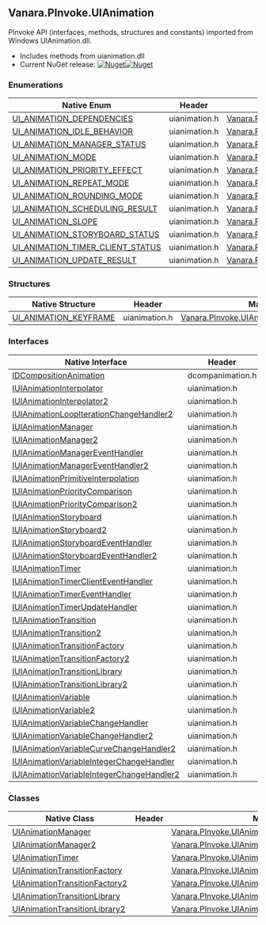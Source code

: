 ## Vanara.PInvoke.UIAnimation  
PInvoke API (interfaces, methods, structures and constants) imported from Windows UIAnimation.dll.

- Includes methods from uianimation.dll  
- Current NuGet release: [![Nuget](https://img.shields.io/nuget/v/Vanara.PInvoke.UIAnimation?logo=nuget&style=flat-square)![Nuget](https://img.shields.io/nuget/dt/Vanara.PInvoke.UIAnimation?label=%20&style=flat-square)](https://www.nuget.org/packages/Vanara.PInvoke.UIAnimation)  
### Enumerations  
Native Enum | Header | Managed Enum  
--- | --- | ---  
[UI_ANIMATION_DEPENDENCIES](https://www.google.com/search?num=5&q=UI_ANIMATION_DEPENDENCIES+site%3Alearn.microsoft.com) | uianimation.h | [Vanara.PInvoke.UIAnimation.UI_ANIMATION_DEPENDENCIES](https://github.com/dahall/Vanara/search?l=C%23&q=UI_ANIMATION_DEPENDENCIES)  
[UI_ANIMATION_IDLE_BEHAVIOR](https://www.google.com/search?num=5&q=UI_ANIMATION_IDLE_BEHAVIOR+site%3Alearn.microsoft.com) | uianimation.h | [Vanara.PInvoke.UIAnimation.UI_ANIMATION_IDLE_BEHAVIOR](https://github.com/dahall/Vanara/search?l=C%23&q=UI_ANIMATION_IDLE_BEHAVIOR)  
[UI_ANIMATION_MANAGER_STATUS](https://www.google.com/search?num=5&q=UI_ANIMATION_MANAGER_STATUS+site%3Alearn.microsoft.com) | uianimation.h | [Vanara.PInvoke.UIAnimation.UI_ANIMATION_MANAGER_STATUS](https://github.com/dahall/Vanara/search?l=C%23&q=UI_ANIMATION_MANAGER_STATUS)  
[UI_ANIMATION_MODE](https://www.google.com/search?num=5&q=UI_ANIMATION_MODE+site%3Alearn.microsoft.com) | uianimation.h | [Vanara.PInvoke.UIAnimation.UI_ANIMATION_MODE](https://github.com/dahall/Vanara/search?l=C%23&q=UI_ANIMATION_MODE)  
[UI_ANIMATION_PRIORITY_EFFECT](https://www.google.com/search?num=5&q=UI_ANIMATION_PRIORITY_EFFECT+site%3Alearn.microsoft.com) | uianimation.h | [Vanara.PInvoke.UIAnimation.UI_ANIMATION_PRIORITY_EFFECT](https://github.com/dahall/Vanara/search?l=C%23&q=UI_ANIMATION_PRIORITY_EFFECT)  
[UI_ANIMATION_REPEAT_MODE](https://www.google.com/search?num=5&q=UI_ANIMATION_REPEAT_MODE+site%3Alearn.microsoft.com) | uianimation.h | [Vanara.PInvoke.UIAnimation.UI_ANIMATION_REPEAT_MODE](https://github.com/dahall/Vanara/search?l=C%23&q=UI_ANIMATION_REPEAT_MODE)  
[UI_ANIMATION_ROUNDING_MODE](https://www.google.com/search?num=5&q=UI_ANIMATION_ROUNDING_MODE+site%3Alearn.microsoft.com) | uianimation.h | [Vanara.PInvoke.UIAnimation.UI_ANIMATION_ROUNDING_MODE](https://github.com/dahall/Vanara/search?l=C%23&q=UI_ANIMATION_ROUNDING_MODE)  
[UI_ANIMATION_SCHEDULING_RESULT](https://www.google.com/search?num=5&q=UI_ANIMATION_SCHEDULING_RESULT+site%3Alearn.microsoft.com) | uianimation.h | [Vanara.PInvoke.UIAnimation.UI_ANIMATION_SCHEDULING_RESULT](https://github.com/dahall/Vanara/search?l=C%23&q=UI_ANIMATION_SCHEDULING_RESULT)  
[UI_ANIMATION_SLOPE](https://www.google.com/search?num=5&q=UI_ANIMATION_SLOPE+site%3Alearn.microsoft.com) | uianimation.h | [Vanara.PInvoke.UIAnimation.UI_ANIMATION_SLOPE](https://github.com/dahall/Vanara/search?l=C%23&q=UI_ANIMATION_SLOPE)  
[UI_ANIMATION_STORYBOARD_STATUS](https://www.google.com/search?num=5&q=UI_ANIMATION_STORYBOARD_STATUS+site%3Alearn.microsoft.com) | uianimation.h | [Vanara.PInvoke.UIAnimation.UI_ANIMATION_STORYBOARD_STATUS](https://github.com/dahall/Vanara/search?l=C%23&q=UI_ANIMATION_STORYBOARD_STATUS)  
[UI_ANIMATION_TIMER_CLIENT_STATUS](https://www.google.com/search?num=5&q=UI_ANIMATION_TIMER_CLIENT_STATUS+site%3Alearn.microsoft.com) | uianimation.h | [Vanara.PInvoke.UIAnimation.UI_ANIMATION_TIMER_CLIENT_STATUS](https://github.com/dahall/Vanara/search?l=C%23&q=UI_ANIMATION_TIMER_CLIENT_STATUS)  
[UI_ANIMATION_UPDATE_RESULT](https://www.google.com/search?num=5&q=UI_ANIMATION_UPDATE_RESULT+site%3Alearn.microsoft.com) | uianimation.h | [Vanara.PInvoke.UIAnimation.UI_ANIMATION_UPDATE_RESULT](https://github.com/dahall/Vanara/search?l=C%23&q=UI_ANIMATION_UPDATE_RESULT)  
### Structures  
Native Structure | Header | Managed Structure  
--- | --- | ---  
[UI_ANIMATION_KEYFRAME](https://www.google.com/search?num=5&q=UI_ANIMATION_KEYFRAME+site%3Alearn.microsoft.com) | uianimation.h | [Vanara.PInvoke.UIAnimation.UI_ANIMATION_KEYFRAME](https://github.com/dahall/Vanara/search?l=C%23&q=UI_ANIMATION_KEYFRAME)  
### Interfaces  
Native Interface | Header | Managed Interface  
--- | --- | ---  
[IDCompositionAnimation](https://www.google.com/search?num=5&q=IDCompositionAnimation+site%3Alearn.microsoft.com) | dcompanimation.h | [Vanara.PInvoke.UIAnimation.IDCompositionAnimation](https://github.com/dahall/Vanara/search?l=C%23&q=IDCompositionAnimation)  
[IUIAnimationInterpolator](https://www.google.com/search?num=5&q=IUIAnimationInterpolator+site%3Alearn.microsoft.com) | uianimation.h | [Vanara.PInvoke.UIAnimation.IUIAnimationInterpolator](https://github.com/dahall/Vanara/search?l=C%23&q=IUIAnimationInterpolator)  
[IUIAnimationInterpolator2](https://www.google.com/search?num=5&q=IUIAnimationInterpolator2+site%3Alearn.microsoft.com) | uianimation.h | [Vanara.PInvoke.UIAnimation.IUIAnimationInterpolator2](https://github.com/dahall/Vanara/search?l=C%23&q=IUIAnimationInterpolator2)  
[IUIAnimationLoopIterationChangeHandler2](https://www.google.com/search?num=5&q=IUIAnimationLoopIterationChangeHandler2+site%3Alearn.microsoft.com) | uianimation.h | [Vanara.PInvoke.UIAnimation.IUIAnimationLoopIterationChangeHandler2](https://github.com/dahall/Vanara/search?l=C%23&q=IUIAnimationLoopIterationChangeHandler2)  
[IUIAnimationManager](https://www.google.com/search?num=5&q=IUIAnimationManager+site%3Alearn.microsoft.com) | uianimation.h | [Vanara.PInvoke.UIAnimation.IUIAnimationManager](https://github.com/dahall/Vanara/search?l=C%23&q=IUIAnimationManager)  
[IUIAnimationManager2](https://www.google.com/search?num=5&q=IUIAnimationManager2+site%3Alearn.microsoft.com) | uianimation.h | [Vanara.PInvoke.UIAnimation.IUIAnimationManager2](https://github.com/dahall/Vanara/search?l=C%23&q=IUIAnimationManager2)  
[IUIAnimationManagerEventHandler](https://www.google.com/search?num=5&q=IUIAnimationManagerEventHandler+site%3Alearn.microsoft.com) | uianimation.h | [Vanara.PInvoke.UIAnimation.IUIAnimationManagerEventHandler](https://github.com/dahall/Vanara/search?l=C%23&q=IUIAnimationManagerEventHandler)  
[IUIAnimationManagerEventHandler2](https://www.google.com/search?num=5&q=IUIAnimationManagerEventHandler2+site%3Alearn.microsoft.com) | uianimation.h | [Vanara.PInvoke.UIAnimation.IUIAnimationManagerEventHandler2](https://github.com/dahall/Vanara/search?l=C%23&q=IUIAnimationManagerEventHandler2)  
[IUIAnimationPrimitiveInterpolation](https://www.google.com/search?num=5&q=IUIAnimationPrimitiveInterpolation+site%3Alearn.microsoft.com) | uianimation.h | [Vanara.PInvoke.UIAnimation.IUIAnimationPrimitiveInterpolation](https://github.com/dahall/Vanara/search?l=C%23&q=IUIAnimationPrimitiveInterpolation)  
[IUIAnimationPriorityComparison](https://www.google.com/search?num=5&q=IUIAnimationPriorityComparison+site%3Alearn.microsoft.com) | uianimation.h | [Vanara.PInvoke.UIAnimation.IUIAnimationPriorityComparison](https://github.com/dahall/Vanara/search?l=C%23&q=IUIAnimationPriorityComparison)  
[IUIAnimationPriorityComparison2](https://www.google.com/search?num=5&q=IUIAnimationPriorityComparison2+site%3Alearn.microsoft.com) | uianimation.h | [Vanara.PInvoke.UIAnimation.IUIAnimationPriorityComparison2](https://github.com/dahall/Vanara/search?l=C%23&q=IUIAnimationPriorityComparison2)  
[IUIAnimationStoryboard](https://www.google.com/search?num=5&q=IUIAnimationStoryboard+site%3Alearn.microsoft.com) | uianimation.h | [Vanara.PInvoke.UIAnimation.IUIAnimationStoryboard](https://github.com/dahall/Vanara/search?l=C%23&q=IUIAnimationStoryboard)  
[IUIAnimationStoryboard2](https://www.google.com/search?num=5&q=IUIAnimationStoryboard2+site%3Alearn.microsoft.com) | uianimation.h | [Vanara.PInvoke.UIAnimation.IUIAnimationStoryboard2](https://github.com/dahall/Vanara/search?l=C%23&q=IUIAnimationStoryboard2)  
[IUIAnimationStoryboardEventHandler](https://www.google.com/search?num=5&q=IUIAnimationStoryboardEventHandler+site%3Alearn.microsoft.com) | uianimation.h | [Vanara.PInvoke.UIAnimation.IUIAnimationStoryboardEventHandler](https://github.com/dahall/Vanara/search?l=C%23&q=IUIAnimationStoryboardEventHandler)  
[IUIAnimationStoryboardEventHandler2](https://www.google.com/search?num=5&q=IUIAnimationStoryboardEventHandler2+site%3Alearn.microsoft.com) | uianimation.h | [Vanara.PInvoke.UIAnimation.IUIAnimationStoryboardEventHandler2](https://github.com/dahall/Vanara/search?l=C%23&q=IUIAnimationStoryboardEventHandler2)  
[IUIAnimationTimer](https://www.google.com/search?num=5&q=IUIAnimationTimer+site%3Alearn.microsoft.com) | uianimation.h | [Vanara.PInvoke.UIAnimation.IUIAnimationTimer](https://github.com/dahall/Vanara/search?l=C%23&q=IUIAnimationTimer)  
[IUIAnimationTimerClientEventHandler](https://www.google.com/search?num=5&q=IUIAnimationTimerClientEventHandler+site%3Alearn.microsoft.com) | uianimation.h | [Vanara.PInvoke.UIAnimation.IUIAnimationTimerClientEventHandler](https://github.com/dahall/Vanara/search?l=C%23&q=IUIAnimationTimerClientEventHandler)  
[IUIAnimationTimerEventHandler](https://www.google.com/search?num=5&q=IUIAnimationTimerEventHandler+site%3Alearn.microsoft.com) | uianimation.h | [Vanara.PInvoke.UIAnimation.IUIAnimationTimerEventHandler](https://github.com/dahall/Vanara/search?l=C%23&q=IUIAnimationTimerEventHandler)  
[IUIAnimationTimerUpdateHandler](https://www.google.com/search?num=5&q=IUIAnimationTimerUpdateHandler+site%3Alearn.microsoft.com) | uianimation.h | [Vanara.PInvoke.UIAnimation.IUIAnimationTimerUpdateHandler](https://github.com/dahall/Vanara/search?l=C%23&q=IUIAnimationTimerUpdateHandler)  
[IUIAnimationTransition](https://www.google.com/search?num=5&q=IUIAnimationTransition+site%3Alearn.microsoft.com) | uianimation.h | [Vanara.PInvoke.UIAnimation.IUIAnimationTransition](https://github.com/dahall/Vanara/search?l=C%23&q=IUIAnimationTransition)  
[IUIAnimationTransition2](https://www.google.com/search?num=5&q=IUIAnimationTransition2+site%3Alearn.microsoft.com) | uianimation.h | [Vanara.PInvoke.UIAnimation.IUIAnimationTransition2](https://github.com/dahall/Vanara/search?l=C%23&q=IUIAnimationTransition2)  
[IUIAnimationTransitionFactory](https://www.google.com/search?num=5&q=IUIAnimationTransitionFactory+site%3Alearn.microsoft.com) | uianimation.h | [Vanara.PInvoke.UIAnimation.IUIAnimationTransitionFactory](https://github.com/dahall/Vanara/search?l=C%23&q=IUIAnimationTransitionFactory)  
[IUIAnimationTransitionFactory2](https://www.google.com/search?num=5&q=IUIAnimationTransitionFactory2+site%3Alearn.microsoft.com) | uianimation.h | [Vanara.PInvoke.UIAnimation.IUIAnimationTransitionFactory2](https://github.com/dahall/Vanara/search?l=C%23&q=IUIAnimationTransitionFactory2)  
[IUIAnimationTransitionLibrary](https://www.google.com/search?num=5&q=IUIAnimationTransitionLibrary+site%3Alearn.microsoft.com) | uianimation.h | [Vanara.PInvoke.UIAnimation.IUIAnimationTransitionLibrary](https://github.com/dahall/Vanara/search?l=C%23&q=IUIAnimationTransitionLibrary)  
[IUIAnimationTransitionLibrary2](https://www.google.com/search?num=5&q=IUIAnimationTransitionLibrary2+site%3Alearn.microsoft.com) | uianimation.h | [Vanara.PInvoke.UIAnimation.IUIAnimationTransitionLibrary2](https://github.com/dahall/Vanara/search?l=C%23&q=IUIAnimationTransitionLibrary2)  
[IUIAnimationVariable](https://www.google.com/search?num=5&q=IUIAnimationVariable+site%3Alearn.microsoft.com) | uianimation.h | [Vanara.PInvoke.UIAnimation.IUIAnimationVariable](https://github.com/dahall/Vanara/search?l=C%23&q=IUIAnimationVariable)  
[IUIAnimationVariable2](https://www.google.com/search?num=5&q=IUIAnimationVariable2+site%3Alearn.microsoft.com) | uianimation.h | [Vanara.PInvoke.UIAnimation.IUIAnimationVariable2](https://github.com/dahall/Vanara/search?l=C%23&q=IUIAnimationVariable2)  
[IUIAnimationVariableChangeHandler](https://www.google.com/search?num=5&q=IUIAnimationVariableChangeHandler+site%3Alearn.microsoft.com) | uianimation.h | [Vanara.PInvoke.UIAnimation.IUIAnimationVariableChangeHandler](https://github.com/dahall/Vanara/search?l=C%23&q=IUIAnimationVariableChangeHandler)  
[IUIAnimationVariableChangeHandler2](https://www.google.com/search?num=5&q=IUIAnimationVariableChangeHandler2+site%3Alearn.microsoft.com) | uianimation.h | [Vanara.PInvoke.UIAnimation.IUIAnimationVariableChangeHandler2](https://github.com/dahall/Vanara/search?l=C%23&q=IUIAnimationVariableChangeHandler2)  
[IUIAnimationVariableCurveChangeHandler2](https://www.google.com/search?num=5&q=IUIAnimationVariableCurveChangeHandler2+site%3Alearn.microsoft.com) | uianimation.h | [Vanara.PInvoke.UIAnimation.IUIAnimationVariableCurveChangeHandler2](https://github.com/dahall/Vanara/search?l=C%23&q=IUIAnimationVariableCurveChangeHandler2)  
[IUIAnimationVariableIntegerChangeHandler](https://www.google.com/search?num=5&q=IUIAnimationVariableIntegerChangeHandler+site%3Alearn.microsoft.com) | uianimation.h | [Vanara.PInvoke.UIAnimation.IUIAnimationVariableIntegerChangeHandler](https://github.com/dahall/Vanara/search?l=C%23&q=IUIAnimationVariableIntegerChangeHandler)  
[IUIAnimationVariableIntegerChangeHandler2](https://www.google.com/search?num=5&q=IUIAnimationVariableIntegerChangeHandler2+site%3Alearn.microsoft.com) | uianimation.h | [Vanara.PInvoke.UIAnimation.IUIAnimationVariableIntegerChangeHandler2](https://github.com/dahall/Vanara/search?l=C%23&q=IUIAnimationVariableIntegerChangeHandler2)  
### Classes  
Native Class | Header | Managed Class  
--- | --- | ---  
[UIAnimationManager](https://www.google.com/search?num=5&q=UIAnimationManager+site%3Alearn.microsoft.com) |  | [Vanara.PInvoke.UIAnimation.UIAnimationManager](https://github.com/dahall/Vanara/search?l=C%23&q=UIAnimationManager)  
[UIAnimationManager2](https://www.google.com/search?num=5&q=UIAnimationManager2+site%3Alearn.microsoft.com) |  | [Vanara.PInvoke.UIAnimation.UIAnimationManager2](https://github.com/dahall/Vanara/search?l=C%23&q=UIAnimationManager2)  
[UIAnimationTimer](https://www.google.com/search?num=5&q=UIAnimationTimer+site%3Alearn.microsoft.com) |  | [Vanara.PInvoke.UIAnimation.UIAnimationTimer](https://github.com/dahall/Vanara/search?l=C%23&q=UIAnimationTimer)  
[UIAnimationTransitionFactory](https://www.google.com/search?num=5&q=UIAnimationTransitionFactory+site%3Alearn.microsoft.com) |  | [Vanara.PInvoke.UIAnimation.UIAnimationTransitionFactory](https://github.com/dahall/Vanara/search?l=C%23&q=UIAnimationTransitionFactory)  
[UIAnimationTransitionFactory2](https://www.google.com/search?num=5&q=UIAnimationTransitionFactory2+site%3Alearn.microsoft.com) |  | [Vanara.PInvoke.UIAnimation.UIAnimationTransitionFactory2](https://github.com/dahall/Vanara/search?l=C%23&q=UIAnimationTransitionFactory2)  
[UIAnimationTransitionLibrary](https://www.google.com/search?num=5&q=UIAnimationTransitionLibrary+site%3Alearn.microsoft.com) |  | [Vanara.PInvoke.UIAnimation.UIAnimationTransitionLibrary](https://github.com/dahall/Vanara/search?l=C%23&q=UIAnimationTransitionLibrary)  
[UIAnimationTransitionLibrary2](https://www.google.com/search?num=5&q=UIAnimationTransitionLibrary2+site%3Alearn.microsoft.com) |  | [Vanara.PInvoke.UIAnimation.UIAnimationTransitionLibrary2](https://github.com/dahall/Vanara/search?l=C%23&q=UIAnimationTransitionLibrary2)  

